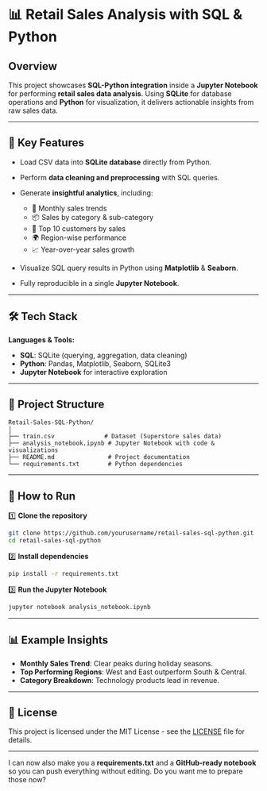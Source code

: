 # 📊 Retail Sales Analysis with SQL & Python

## Overview

This project showcases **SQL-Python integration** inside a **Jupyter Notebook** for performing **retail sales data analysis**.
Using **SQLite** for database operations and **Python** for visualization, it delivers actionable insights from raw sales data.

---

## 📌 Key Features

* Load CSV data into **SQLite database** directly from Python.
* Perform **data cleaning and preprocessing** with SQL queries.
* Generate **insightful analytics**, including:

  * 📅 Monthly sales trends
  * 📦 Sales by category & sub-category
  * 👥 Top 10 customers by sales
  * 🌍 Region-wise performance
  * 📈 Year-over-year sales growth
* Visualize SQL query results in Python using **Matplotlib** & **Seaborn**.
* Fully reproducible in a single **Jupyter Notebook**.

---

## 🛠 Tech Stack

**Languages & Tools:**

* **SQL**: SQLite (querying, aggregation, data cleaning)
* **Python**: Pandas, Matplotlib, Seaborn, SQLite3
* **Jupyter Notebook** for interactive exploration

---

## 📂 Project Structure

```
Retail-Sales-SQL-Python/
│
├── train.csv              # Dataset (Superstore sales data)
├── analysis_notebook.ipynb # Jupyter Notebook with code & visualizations
├── README.md               # Project documentation
└── requirements.txt        # Python dependencies
```

---

## 🚀 How to Run

1️⃣ **Clone the repository**

```bash
git clone https://github.com/yourusername/retail-sales-sql-python.git
cd retail-sales-sql-python
```

2️⃣ **Install dependencies**

```bash
pip install -r requirements.txt
```

3️⃣ **Run the Jupyter Notebook**

```bash
jupyter notebook analysis_notebook.ipynb
```

---

## 📊 Example Insights

* **Monthly Sales Trend**: Clear peaks during holiday seasons.
* **Top Performing Regions**: West and East outperform South & Central.
* **Category Breakdown**: Technology products lead in revenue.

---

## 📜 License

This project is licensed under the MIT License - see the [LICENSE](LICENSE) file for details.

---

I can now also make you a **requirements.txt** and a **GitHub-ready notebook** so you can push everything without editing.
Do you want me to prepare those now?
